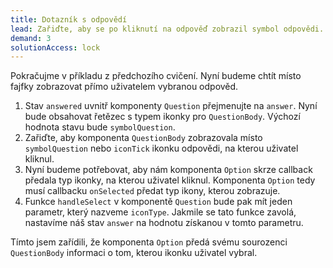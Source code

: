```yaml
---
title: Dotazník s odpovědí
lead: Zařiďte, aby se po kliknutí na odpověď zobrazil symbol odpovědi.
demand: 3
solutionAccess: lock
---
```


Pokračujme v příkladu z předchozího cvičení. Nyní budeme chtít místo fajfky zobrazovat přímo uživatelem vybranou odpověd.

1. Stav `answered` uvnitř komponenty `Question` přejmenujte na `answer`. Nyní bude obsahovat řetězec s typem ikonky pro `QuestionBody`. Výchozí hodnota stavu bude `symbolQuestion`.
1. Zařiďte, aby komponenta `QuestionBody` zobrazovala místo `symbolQuestion` nebo `iconTick` ikonku odpovědi, na kterou uživatel kliknul.
1. Nyní budeme potřebovat, aby nám komponenta `Option` skrze callback předala typ ikonky, na kterou uživatel kliknul. Komponenta `Option` tedy musí callbacku `onSelected` předat typ ikony, kterou zobrazuje.
1. Funkce `handleSelect` v komponentě `Question` bude pak mít jeden parametr, který nazveme `iconType`. Jakmile se tato funkce zavolá, nastavíme náš stav `answer` na hodnotu získanou v tomto parametru.

Tímto jsem zařídili, že komponenta `Option` předá svému sourozenci `QuestionBody` informaci o tom, kterou ikonku uživatel vybral.

